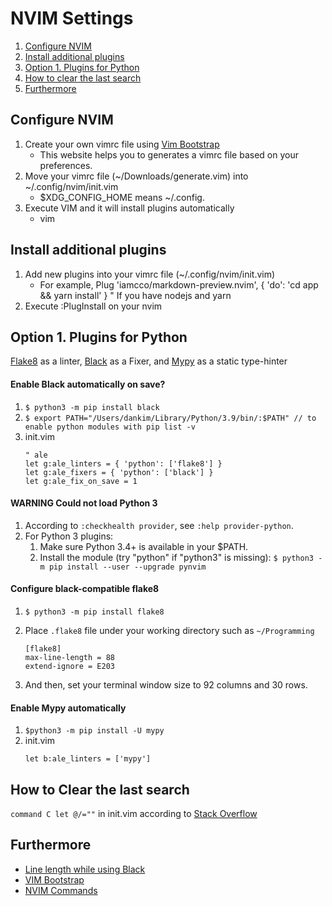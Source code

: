 # NVIM Settings

1. [Configure NVIM](#configure-nvim)
1. [Install additional plugins](#install-additional-plugins)
1. [Option 1. Plugins for Python](#option-1.-plugins-for-python)
1. [How to clear the last search](#how-to-clear-the-last-search)
1. [Furthermore](#furthermore)

## Configure NVIM

1. Create your own vimrc file using [Vim Bootstrap](https://vim-bootstrap.com/#tagline) 
    - This website helps you to generates a vimrc file based on your preferences.
1. Move your vimrc file (~/Downloads/generate.vim) into ~/.config/nvim/init.vim
    - $XDG\_CONFIG\_HOME means ~/.config. 
1. Execute VIM and it will install plugins automatically
    - vim

## Install additional plugins 

1. Add new plugins into your vimrc file (~/.config/nvim/init.vim)
    - For example, Plug 'iamcco/markdown-preview.nvim', { 'do': 'cd app && yarn install' } " If you have nodejs and yarn
1. Execute :PlugInstall on your nvim

## Option 1. Plugins for Python 

[Flake8](https://flake8.pycqa.org/en/latest/) as a linter, [Black](https://github.com/psf/black) as a Fixer, and [Mypy](https://github.com/python/mypy) as a static type-hinter

#### Enable Black automatically on save?

1. `$ python3 -m pip install black`
1. `$ export PATH="/Users/dankim/Library/Python/3.9/bin/:$PATH" // to enable python modules with pip list -v`
1. init.vim
    ```
    " ale
    let g:ale_linters = { 'python': ['flake8'] }
    let g:ale_fixers = { 'python': ['black'] }
    let g:ale_fix_on_save = 1
    ```

#### WARNING Could not load Python 3

1. According to `:checkhealth provider`, see `:help provider-python`.
2. For Python 3 plugins:
    1. Make sure Python 3.4+ is available in your $PATH.
    2. Install the module (try "python" if "python3" is missing): `$ python3 -m pip install --user --upgrade pynvim`

#### Configure black-compatible flake8

1. `$ python3 -m pip install flake8`
1. Place `.flake8` file under your working directory such as `~/Programming`

    ```
    [flake8]
    max-line-length = 88
    extend-ignore = E203
    ```
1. And then, set your terminal window size to 92 columns and 30 rows. 

#### Enable Mypy automatically

1. `$python3 -m pip install -U mypy`
1. init.vim
    ```
    let b:ale_linters = ['mypy'] 
    ```
## How to Clear the last search

`command C let @/=""` in init.vim according to [Stack Overflow](https://stackoverflow.com/a/657484/13915193)

## Furthermore

- [Line length while using Black](https://black.readthedocs.io/en/stable/the_black_code_style/current_style.html#line-length)
- [VIM Bootstrap](https://github.com/editor-bootstrap/vim-bootstrap#installation)
- [NVIM Commands](https://github.com/editor-bootstrap/vim-bootstrap#commands)

    

